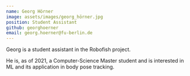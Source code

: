 ```yaml
---
name: Georg Hörner
image: assets/images/georg_hörner.jpg
position: Student Assistant
github: georghoerner
email: georg.hoerner@fu-berlin.de
---
```


Georg is a student assistant in the Robofish project.

He is, as of 2021, a Computer-Science Master student and is interested in ML and its application in body pose tracking.
